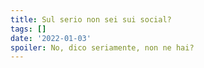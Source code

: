 ```yaml
---
title: Sul serio non sei sui social?
tags: []
date: '2022-01-03'
spoiler: No, dico seriamente, non ne hai?
---
```

